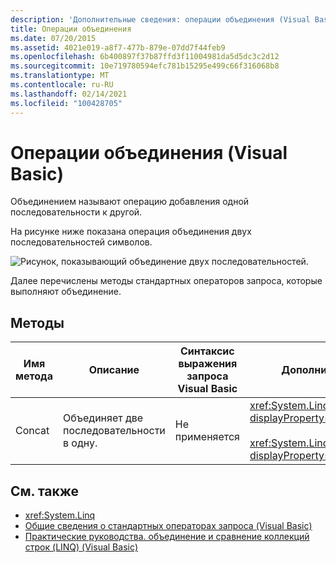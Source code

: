 ```yaml
---
description: 'Дополнительные сведения: операции объединения (Visual Basic)'
title: Операции объединения
ms.date: 07/20/2015
ms.assetid: 4021e019-a8f7-477b-879e-07dd7f44feb9
ms.openlocfilehash: 6b400897f37b87ffd3f11004981da5d5dc3c2d12
ms.sourcegitcommit: 10e719780594efc781b15295e499c66f316068b8
ms.translationtype: MT
ms.contentlocale: ru-RU
ms.lasthandoff: 02/14/2021
ms.locfileid: "100428705"
---
```

# <a name="concatenation-operations-visual-basic"></a>Операции объединения (Visual Basic)

Объединением называют операцию добавления одной последовательности к другой.  
  
 На рисунке ниже показана операция объединения двух последовательностей символов.  
  
 ![Рисунок, показывающий объединение двух последовательностей.](./media/concatenation-operations/concatenation-two-sequences.png)  
  
 Далее перечислены методы стандартных операторов запроса, которые выполняют объединение.  
  
## <a name="methods"></a>Методы  
  
|Имя метода|Описание|Синтаксис выражения запроса Visual Basic|Дополнительные сведения|  
|-----------------|-----------------|------------------------------------------|----------------------|  
|Concat|Объединяет две последовательности в одну.|Не применяется|<xref:System.Linq.Enumerable.Concat%2A?displayProperty=nameWithType><br /><br /> <xref:System.Linq.Queryable.Concat%2A?displayProperty=nameWithType>|  
  
## <a name="see-also"></a>См. также

- <xref:System.Linq>
- [Общие сведения о стандартных операторах запроса (Visual Basic)](standard-query-operators-overview.md)
- [Практические руководства. объединение и сравнение коллекций строк (LINQ) (Visual Basic)](how-to-combine-and-compare-string-collections-linq.md)
